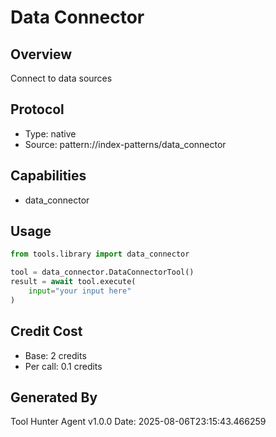 # Data Connector

## Overview
Connect to data sources

## Protocol
- Type: native
- Source: pattern://index-patterns/data_connector

## Capabilities
- data_connector

## Usage
```python
from tools.library import data_connector

tool = data_connector.DataConnectorTool()
result = await tool.execute(
    input="your input here"
)
```

## Credit Cost
- Base: 2 credits
- Per call: 0.1 credits

## Generated By
Tool Hunter Agent v1.0.0
Date: 2025-08-06T23:15:43.466259
